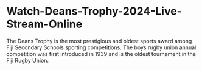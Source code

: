 # Watch-Deans-Trophy-2024-Live-Stream-Online
The Deans Trophy is the most prestigious and oldest sports award among Fiji Secondary Schools sporting competitions. The boys rugby union annual competition was first introduced in 1939 and is the oldest tournament in the Fiji Rugby Union.
